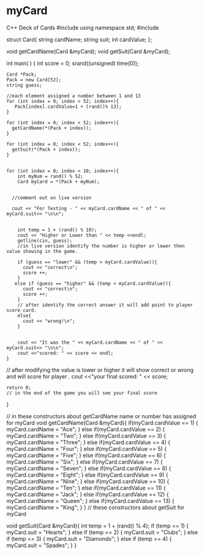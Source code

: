 # myCard
C++ Deck of Cards
#include <iostream>
using namespace std;
#include <string>


struct Card{
  string cardName;
  string suit;
  int cardValue;
};


void getCardName(Card &myCard);
void getSuit(Card &myCard);


int main( )
{
    int score = 0;
    srand((unsigned) time(0));

    Card *Pack;
    Pack = new Card[52];
    string guess;

    //each element assigned a number between 1 and 13
    for (int index = 0; index < 52; index++){
       Pack[index].cardValue=1 + (rand()% 13);
    }

    for (int index = 0; index < 52; index++){
      getCardName(*(Pack + index));
    }

    for (int index = 0; index < 52; index++){
      getSuit(*(Pack + index));
    }


    for (int index = 0; index < 10; index++){
        int myNum = rand() % 52;
        Card myCard = *(Pack + myNum);
        
         
      //comment out on live version 

      cout << "For Testing - " << myCard.cardName << " of " << myCard.suit<< "\n\n";
      
        
        int temp = 1 + (rand() % 10);
        cout << "Higher or Lower than " << temp <<endl;
        getline(cin, guess);
        //in live version identify the number is higher or lower then value showing in the game.

        if (guess == "lower" && (temp > myCard.cardValue)){
          cout << "correct\n";
          score ++;
        }
       else if (guess == "higher" && (temp < myCard.cardValue)){
          cout << "correct\n";
          score ++;
        }
        // after identify the correct answer it will add point to player score card.
        else{
          cout << "wrong!\n";
        }


        cout << "It was the " << myCard.cardName << " of " << myCard.suit<< "\n\n";
        cout <<"scored: " << score << endl;
    }
    
   // after modifying the value is lower or higher it will show correct or wrong and will score for player .
    cout <<"your final scored: " << score;

    return 0;
    // in the end of the game you will see your final score
}

 // in these constructors about getCardName name or number has assigned for myCard
 void getCardName(Card &myCard){
   if(myCard.cardValue == 1) {
      myCard.cardName = "Ace";
   }
  else if(myCard.cardValue == 2) {
      myCard.cardName = "Two";
   }
   else if(myCard.cardValue == 3) {
      myCard.cardName = "Three";
   }
   else if(myCard.cardValue == 4) {
      myCard.cardName = "Four";
   }
   else if(myCard.cardValue == 5) {
      myCard.cardName = "Five";
   }
  else if(myCard.cardValue == 6) {
      myCard.cardName = "Six";
   }
   else if(myCard.cardValue == 7) {
      myCard.cardName = "Seven";
   }
   else if(myCard.cardValue == 8) {
      myCard.cardName = "Eight";
   }
   else if(myCard.cardValue == 9) {
      myCard.cardName = "Nine";
   }
  else if(myCard.cardValue == 10) {
      myCard.cardName = "Ten";
   }
  else if(myCard.cardValue == 11) {
      myCard.cardName = "Jack";
   }
  else if(myCard.cardValue == 12) {
      myCard.cardName = "Queen";
   }
  else if(myCard.cardValue == 13) {
      myCard.cardName = "King";
   }
 }
 // these constructors about getSuit for myCard

void getSuit(Card &myCard){
  int temp = 1 + (rand() % 4);
  if (temp == 1) {
    myCard.suit = "Hearts";
  }
  else if (temp == 2) {
    myCard.suit = "Clubs";
  }
  else if (temp == 3) {
    myCard.suit = "Diamonds";
  }
  else if (temp == 4) {
    myCard.suit = "Spades";
  }
}
 
